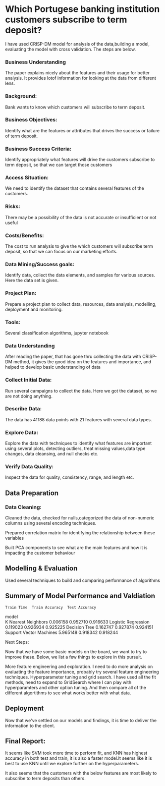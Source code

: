 # Which Portugese banking institution customers subscribe to term deposit?

I have used CRISP-DM model for analysis of the data,building a model, evaluating the model with cross validation.
The steps are below.

### Business Understanding
The paper explains nicely about the features and their usage for better analysis. It provides lotof information for looking at the data from different lens.
### Background:
Bank wants to know which customers will subscribe to term deposit.
### Business Objectives: 
Identify what are the features or attributes that drives the success or failure of term deposit.
### Business Success Criteria: 
Identify appropriately what features will drive the customers subscribe to term deposit, so that we can target those customers
### Access Situation: 
We need to identify the dataset that contains several features of the customers.
### Risks: 
There may be a possibility of the data is not accurate or insufficient or not useful
### Costs/Benefits: 
The cost to run analysis to give the which customers will subscribe term deposit, so that we can focus on our marketing efforts.
### Data Mining/Success goals: 
Identify data, collect the data elements, and samples for various sources. Here the data set is given.
### Project Plan: 
Prepare a project plan to collect data, resources, data analysis,  modelling, deployment and monitoring.
### Tools: 
Several classification algorithms, jupyter notebook

### Data Understanding
After reading the paper, that has gone thru collecting the data with CRISP-DM method, it gives the good idea on the features and importance, and helped to develop basic understanding of data

### Collect Initial Data:
Run several campaigns to collect the data. Here we got the dataset, so we are not doing anything.
### Describe Data:
The data has 41188 data points with 21 features with several data types.
### Explore Data: 
Explore the data with techniques to identify what features are important using several plots, detecting outliers, treat missing values,data type changes, data cleansing, and null checks etc.
### Verify Data Quality: 
Inspect the data for quality, consistency, range, and length etc.

## Data Preparation

### Data Cleaning:
Cleaned the data, checked for nulls,categorized the data of non-numeric columns using several encoding techniques.

Prepared correlation matrix for identifying the relationship between these variables

Built PCA components to see what are the main features and how it is impacting the customer behaviour

## Modelling & Evaluation

Used several techniques to build and comparing performance of algorithms

## Summary of Model Performance and Valdiation


	Train Time	Train Accuracy	Test Accuracy
model			
K Nearest Neighbors	0.006158	0.952710	0.916633
Logistic Regression	0.119023	0.926934	0.925225
Decision Tree	0.162747	0.927874	0.924151
Support Vector Machines	5.965148	0.918342	0.918244

Next Steps:

Now that we have some basic models on the board, we want to try to improve these. Below, we list a few things to explore in this pursuit.

More feature engineering and exploration. I need to do more analysis on evaluating the feature importance, probably try several feature engineering techniques.
Hyperparameter tuning and grid search. I have used all the fit methods, need to expand to GridSearch where I can play with hyperparamters and other option tuning.
And then compare all of the different algortithms to see what works better with what data.



## Deployment
Now that we've settled on our models and findings, it is time to deliver the information to the client.

## Final Report:

It seems like SVM took more time to perform fit, and KNN has highest accuracy in both test and train, it is also a faster model.It seems like it is best to use KNN until we explore further on the hyperparameters.

It also seems that the customers with the below features are most likely to subscribe to term deposits than others.
